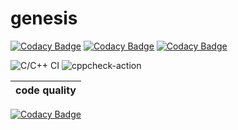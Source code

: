 # genesis

[![Codacy Badge](https://api.codacy.com/project/badge/Grade/57f60bfc888441e5897ee47b6a91a816)](https://app.codacy.com/gh/99002568/genesis?utm_source=github.com&utm_medium=referral&utm_content=99002568/genesis&utm_campaign=Badge_Grade_Settings)
[![Codacy Badge](https://api.codacy.com/project/badge/Grade/57f60bfc888441e5897ee47b6a91a816)](https://app.codacy.com/gh/99002568/genesis?utm_source=github.com&utm_medium=referral&utm_content=99002568/genesis&utm_campaign=Badge_Grade)
[![Codacy Badge](https://api.codacy.com/project/badge/Grade/ded6b8c1739c497482e854af7d5e05f4)](https://app.codacy.com/manual/99002568/genesis?utm_source=github.com&utm_medium=referral&utm_content=99002568/genesis&utm_campaign=Badge_Grade_Dashboard)


![C/C++ CI](https://github.com/99002568/genesis/workflows/C/C++%20CI/badge.svg)
![cppcheck-action](https://github.com/99002568/genesis/workflows/cppcheck-action/badge.svg)

|code quality|
|:--:|
[![Codacy Badge](https://app.codacy.com/project/badge/Grade/33545367e9c54ab8a9be554f7fd5c733)](https://www.codacy.com/gh/99002568/genesis/dashboard?utm_source=github.com&amp;utm_medium=referral&amp;utm_content=99002568/genesis&amp;utm_campaign=Badge_Grade)
